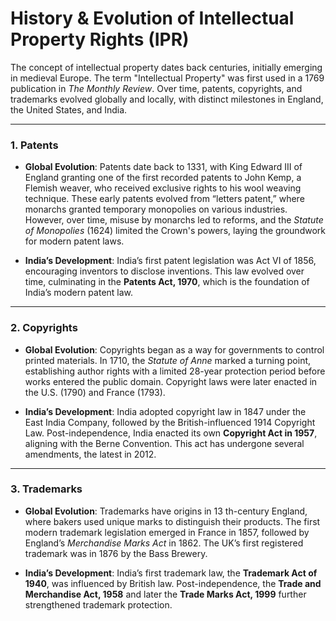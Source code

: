 # History & Evolution of Intellectual Property Rights (IPR)

The concept of intellectual property dates back centuries, initially emerging in medieval Europe. The term "Intellectual Property" was first used in a 1769 publication in *The Monthly Review*. Over time, patents, copyrights, and trademarks evolved globally and locally, with distinct milestones in England, the United States, and India.

---

### **1. Patents**

- **Global Evolution**: Patents date back to 1331, with King Edward III of England granting one of the first recorded patents to John Kemp, a Flemish weaver, who received exclusive rights to his wool weaving technique. These early patents evolved from “letters patent,” where monarchs granted temporary monopolies on various industries. However, over time, misuse by monarchs led to reforms, and the *Statute of Monopolies* (1624) limited the Crown's powers, laying the groundwork for modern patent laws.
  
- **India’s Development**: India’s first patent legislation was Act VI of 1856, encouraging inventors to disclose inventions. This law evolved over time, culminating in the **Patents Act, 1970**, which is the foundation of India’s modern patent law.

---

### **2. Copyrights**

- **Global Evolution**: Copyrights began as a way for governments to control printed materials. In 1710, the *Statute of Anne* marked a turning point, establishing author rights with a limited 28-year protection period before works entered the public domain. Copyright laws were later enacted in the U.S. (1790) and France (1793).
  
- **India’s Development**: India adopted copyright law in 1847 under the East India Company, followed by the British-influenced 1914 Copyright Law. Post-independence, India enacted its own **Copyright Act in 1957**, aligning with the Berne Convention. This act has undergone several amendments, the latest in 2012.

---

### **3. Trademarks**

- **Global Evolution**: Trademarks have origins in 13 th-century England, where bakers used unique marks to distinguish their products. The first modern trademark legislation emerged in France in 1857, followed by England’s *Merchandise Marks Act* in 1862. The UK’s first registered trademark was in 1876 by the Bass Brewery.
  
- **India’s Development**: India’s first trademark law, the **Trademark Act of 1940**, was influenced by British law. Post-independence, the **Trade and Merchandise Act, 1958** and later the **Trade Marks Act, 1999** further strengthened trademark protection.